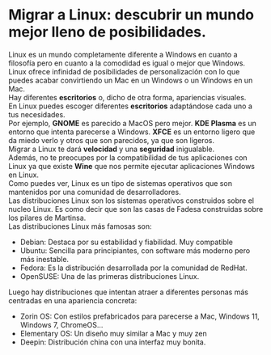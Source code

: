 # Migrar a Linux: descubrir un mundo mejor lleno de posibilidades. 
Linux es un mundo completamente diferente a Windows en cuanto a filosofía pero en cuanto a la comodidad es igual o mejor que Windows.  
Linux ofrece infinidad de posibilidades de personalización con lo que puedes acabar convirtiendo un Mac en un Windows o un Windows en un Mac.  
Hay diferentes **escritorios** o, dicho de otra forma, apariencias visuales.  
En Linux puedes escoger diferentes **escritorios** adaptándose cada uno a tus necesidades.  
Por ejemplo, **GNOME** es parecido a MacOS pero mejor. **KDE Plasma** es un entorno que intenta parecerse a Windows. **XFCE** es un entorno ligero que da miedo verlo y otros que son parecidos, ya que son ligeros.  
Migrar a Linux te dará **velocidad** y una **seguridad** inigualable.  
Además, no te preocupes por la compatibilidad de tus aplicaciones con Linux ya que existe **Wine** que nos permite ejecutar aplicaciones Windows en Linux.  
Como puedes ver, Linux es un tipo de sistemas operativos que son mantenidos por una comunidad de desarrolladores.  
Las distribuciones Linux son los sistemas operativos construidos sobre el nucleo Linux. Es como decir que son las casas de Fadesa construidas sobre los pilares de Martinsa.  
Las distribuciones Linux más famosas son:
- Debian: Destaca por su estabilidad y fiabilidad. Muy compatible
- Ubuntu: Sencilla para principiantes, con software más moderno pero más inestable.  
- Fedora: Es la distribución desarrollada por la comunidad de RedHat.  
- OpenSUSE: Una de las primeras distribuciones Linux.

Luego hay distribuciones que intentan atraer a diferentes personas más centradas en una apariencia concreta:
- Zorin OS: Con estilos prefabricados para parecerse a Mac, Windows 11, Windows 7, ChromeOS...
- Elementary OS: Un diseño muy similar a Mac y muy zen
- Deepin: Distribución china con una interfaz muy bonita.